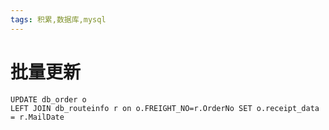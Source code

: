 ```yaml
---
tags: 积累,数据库,mysql
---
```


# 批量更新
	UPDATE db_order o
	LEFT JOIN db_routeinfo r on o.FREIGHT_NO=r.OrderNo SET o.receipt_data = r.MailDate